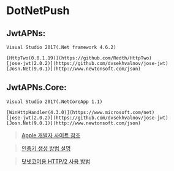 # DotNetPush


## JwtAPNs:

```
Visual Studio 2017(.Net framework 4.6.2)  

[HttpTwo(0.0.1.19)](https://github.com/Redth/HttpTwo)  
[jose-jwt(2.0.2)](https://github.com/dvsekhvalnov/jose-jwt)  
[Josn.Net(9.0.1)](http://www.newtonsoft.com/json)
```

## JwtAPNs.Core:

```
Visual Studio 2017(.NetCoreApp 1.1)  

[WinHttpHandler(4.3.0)](https://www.microsoft.com/net)  
[jose-jwt(2.0.2)](https://github.com/dvsekhvalnov/jose-jwt)  
[Josn.Net(9.0.1)](http://www.newtonsoft.com/json)
```


> [Apple 개발자 사이트 참조](https://github.com/lisa3907/DotnetPush/blob/master/communicate_apns.md)

> [인증키 생성 방법 설명](https://github.com/lisa3907/DotnetPush/blob/master/generate_auth_key.md)

> [닷넷코어용 HTTP/2 사용 방법](https://github.com/lisa3907/DotnetPush/blob/master/http2handler.md)
